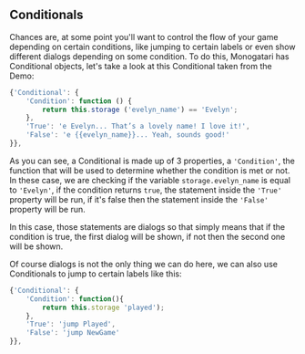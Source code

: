 ## Conditionals

Chances are, at some point you'll want to control the flow of your game depending on certain conditions, like jumping to certain labels or even show different dialogs depending on some condition. To do this, Monogatari has Conditional objects, let's take a look at this Conditional taken from the Demo:

```javascript
{'Conditional': {
	'Condition': function () {
		return this.storage ('evelyn_name') == 'Evelyn';
	},
	'True': 'e Evelyn... That’s a lovely name! I love it!',
	'False': 'e {{evelyn_name}}... Yeah, sounds good!'
}},
```

As you can see, a Conditional is made up of 3 properties, a `'Condition'`, the function that will be used to determine whether the condition is met or not. In these case, we are checking if the variable `storage.evelyn_name` is equal to `'Evelyn'`, if the condition returns `true`, the statement inside the `'True'` property will be run, if it's false then the statement inside the `'False'` property will be run.

In this case, those statements are dialogs so that simply means that if the condition is true, the first dialog will be shown, if not then the second one will be shown.


Of course dialogs is not the only thing we can do here, we can also use Conditionals to jump to certain labels like this:

```javascript
{'Conditional': {
	'Condition': function(){
		return this.storage 'played');
	},
	'True': 'jump Played',
	'False': 'jump NewGame'
}},
```